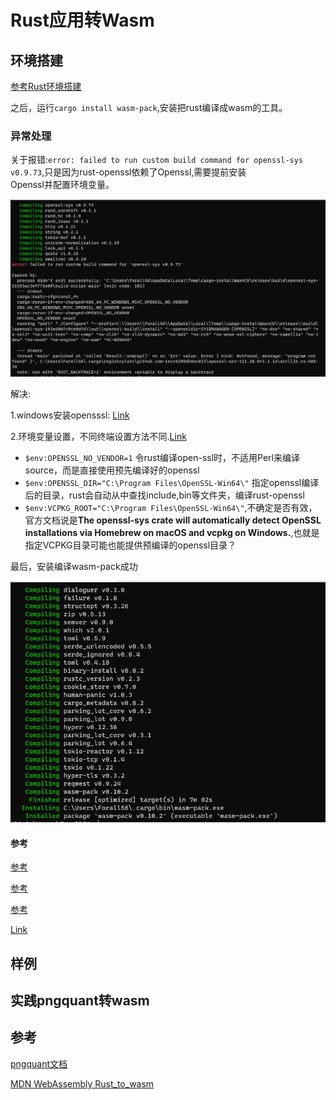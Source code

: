# Rust应用转Wasm

## 环境搭建

[参考Rust环境搭建](../../../Tools/EnvironmentSetup/Rust/README.md)

之后，运行`cargo install wasm-pack`,安装把rust编译成wasm的工具。

### 异常处理

关于报错:`error: failed to run custom build command for openssl-sys v0.9.73`,只是因为rust-openssl依赖了Openssl,需要提前安装  
Openssl并配置环境变量。

![异常](./images/微信截图_20220523164842.png)

解决:

1.windows安装opensssl: [Link](http://slproweb.com/products/Win32OpenSSL.html)

2.环境变量设置，不同终端设置方法不同.[Link](https://www.heyqz.fun/2021/06/12/Windows%E4%B8%8D%E5%90%8C%E7%BB%88%E7%AB%AF%E7%8E%AF%E5%A2%83%E5%8F%98%E9%87%8F%E8%AE%BE%E7%BD%AE/)
* `$env:OPENSSL_NO_VENDOR=1`  令rust编译open-ssl时，不适用Perl来编译source，而是直接使用预先编译好的openssl
* `$env:OPENSSL_DIR="C:\Program Files\OpenSSL-Win64\"` 指定openssl编译后的目录，rust会自动从中查找include,bin等文件夹，编译rust-openssl
* `$env:VCPKG_ROOT="C:\Program Files\OpenSSL-Win64\"`,不确定是否有效，官方文档说是**The openssl-sys crate will automatically detect OpenSSL installations via Homebrew on macOS and vcpkg on Windows.**,也就是指定VCPKG目录可能也能提供预编译的openssl目录？

最后，安装编译wasm-pack成功

![Link](./images/%E5%BE%AE%E4%BF%A1%E6%88%AA%E5%9B%BE_20220523164903.png)


#### 参考

[参考](https://github.com/rustwasm/wasm-pack/issues/1108)

[参考](https://docs.rs/crate/openssl/0.9.24)

[参考](https://stackoverflow.com/questions/68646684/cant-install-cargo-wasm-pack)

[Link](https://docs.rs/openssl/latest/openssl/)

## 样例

## 实践pngquant转wasm

## 参考

[pngquant文档](http://pngquant.com/install.html)

[MDN WebAssembly Rust_to_wasm](https://developer.mozilla.org/en-US/docs/WebAssembly/Rust_to_wasm)